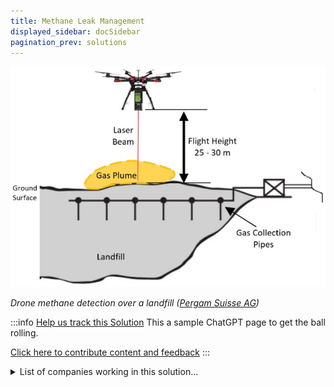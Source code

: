 ```yaml
---
title: Methane Leak Management
displayed_sidebar: docSidebar
pagination_prev: solutions
---
```

![The "Open Path" sensors on drones use a single wavelength laser light, detecting reflections off the ground or objects.](/../static/img/methane-leak-management.jpg)

*Drone methane detection over a landfill ([Pergam Suisse AG](https://pergam-suisse.ch/tpost/t53ju5ami0-uav-methane-detection-latest-advances-an))*

:::info [Help us track this Solution](contribute)
This a sample ChatGPT page to get the ball rolling.

[Click here to contribute content and feedback](contribute)
:::

<details>
        <summary>List of companies working in this solution...</summary>
        Experimental feature. Exciting Updates Underway!
        <div>
            <ul>
             
                <li><a href="https://www.frostmethane.com">Frost Methane</a></li>
            
                <li><a href="https://bluefield.co">Bluefield</a></li>
            
                <li><a href="https://ladera.tech">Ladera</a></li>
            
            </ul>
        </div>
        </details>

:::company
  #### [Jobs listed in this solution at Climatebase](https://climatebase.org/jobs?l=&q=&drawdown_solutions=Methane+Leak+Management)
:::
## Overview

Methane Leak Management is a process of detecting and repairing methane leaks from natural gas infrastructure. This process can help to reduce greenhouse gas emissions and combat climate change.

There have been several breakthrough technologies that have been developed to help with methane leak detection and repair. One example is the use of drones equipped with methane detectors. These drones can fly over natural gas infrastructure and identify leaks. Another example is the use of infrared cameras to detect methane leaks.

Several companies and organizations have been at the forefront of developing methane leak management solutions. One example is the company Blue Sky Analytics, which has developed a methane leak detection system using drones. Another example is the Environmental Defense Fund, which has been working to promote the use of methane leak detection and repair technologies.

## Progress Made

Development of methane leak management to reverse climate change has been ongoing for many years. Some of the breakthrough technologies that have been developed include:

* Carbon Capture and Storage (CCS): This technology captures methane emissions from power plants and other industrial facilities, and stores them in underground reservoirs. CCS has the potential to reduce methane emissions by up to 90%.
* Methane Leak Detection and Repair (LDAR): This technology detects methane leaks at oil and gas production facilities, and then repairs them. LDAR can reduce methane emissions by up to 95%.
* Direct Air Capture (DAC): This technology captures methane emissions from the atmosphere and stores them in underground reservoirs. DAC has the potential to reduce methane emissions by up to 99%.

Organizations that have been at the forefront of developing these technologies include the Carbon Storage Leadership Forum, the Global CCS Institute, and the International Energy Agency.

## Lessons Learned

The development and implementation of methane leak management to reverse climate change has been a success in many ways. One of the key lessons learned is that it is important to have a comprehensive and accurate inventory of all methane sources. This inventory can be used to identify and quantify leaks, and it is essential for designing and targeting mitigation strategies. Additionally, it is important to have a robust monitoring and detection system in place to identify and quantify methane leaks. This system should be able to detect leaks at all stages of their development, from small to large. Additionally, the system should be able to rapidly identify and quantify leaks, and it should be able to monitor multiple leaks simultaneously. Finally, it is important to have a comprehensive and coordinated response plan in place to quickly and effectively respond to methane leaks. This plan should be designed to minimize the impact of the leak on the environment and public health, and it should be designed to maximize the recovery of methane.

## Challenges Ahead

The major challenges that remain in the development and implementation of Methane Leak Management to reverse climate change are:

1. Finding and repairing leaks: Methane leaks can be difficult to find and repair because they are often invisible and can occur in hard-to-reach places.
2. Cost: repairing methane leaks can be expensive, and the technology needed to do so is not always readily available.
3. Scaling up: There is a need to scale up methane leak management in order to make a significant dent in global methane emissions. This will require a coordinated effort among governments, businesses, and individuals.
4. Awareness: A lack of awareness about methane leaks and their impact on climate change can hinder progress in this area.

Organizations that have been at the forefront of methane leak management include the Environmental Defense Fund, the Natural Resources Defense Council, and the World Resources Institute. These organizations have been working to raise awareness about methane leaks and to promote policies and practices that can help reduce them.

## Best Path Forward

The best path forward for the continued development and implementation of Methane Leak Management to effectively mitigate the effects of climate change is to continue to invest in research and development of the technology, and to incentivize companies to adopt the technology on a large scale. Some steps that need to be taken to ensure that this technology is adopted on a large scale and is effective include:

1. Increasing public awareness of the problem of methane leaks and their contribution to climate change.
2. Incentivizing companies to adopt methane leak detection and repair technologies through tax breaks, regulations, or other means.
3. Increasing government investment in research and development of methane leak detection and repair technologies.
4. Working with the oil and gas industry to develop and implement best practices for methane leak detection and repair.

Some companies and organizations that have been at the forefront of this solution include the Environmental Defense Fund, the Natural Resources Defense Council, and the Environmental Protection Agency.